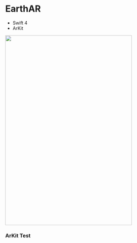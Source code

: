 # EarthAR

* Swift 4
* ArKit

<img src="/img/earthAR.gif" height="600" width="400" />

### ArKit Test
